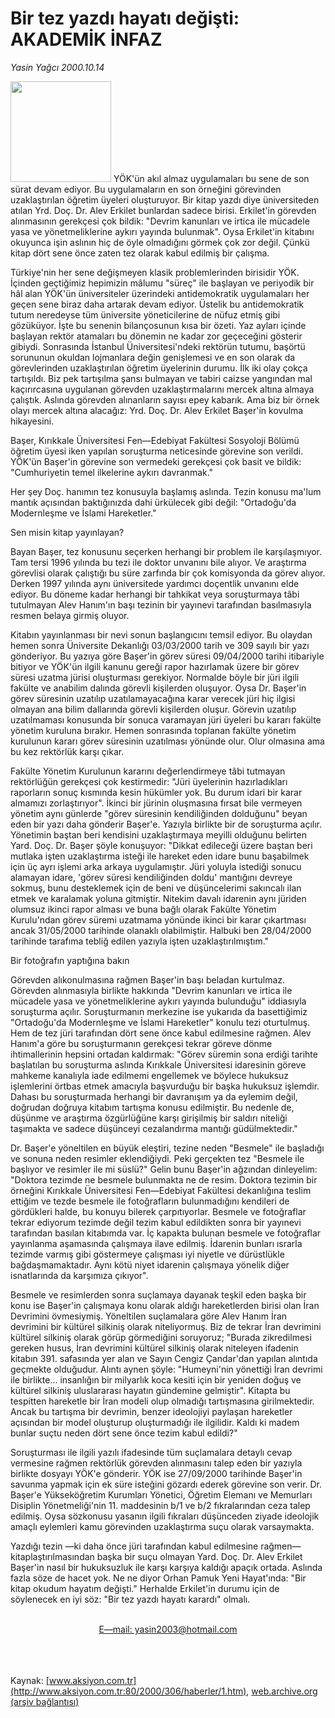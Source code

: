 # Bir tez yazdı hayatı değişti: AKADEMİK İNFAZ

*Yasin Yağcı 2000.10.14*

<div>
 <p class="spot">
  <img border="0" height="161" src="/web/20020329145009im_/http://www.aksiyon.com.tr/2000/306/resimler/INFAZ.jpg"/>
  YÖK'ün akıl almaz uygulamaları bu sene de son sürat devam ediyor. Bu uygulamaların en son örneğini görevinden uzaklaştırılan öğretim üyeleri oluşturuyor. Bir kitap yazdı diye üniversiteden atılan Yrd. Doç. Dr. Alev Erkilet bunlardan sadece birisi. Erkilet'in görevden alınmasının gerekçesi çok bildik: "Devrim kanunları ve irtica ile mücadele yasa ve yönetmeliklerine aykırı yayında bulunmak". Oysa Erkilet'in kitabını okuyunca işin aslının hiç de öyle olmadığını görmek çok zor değil. Çünkü kitap dört sene önce zaten tez olarak kabul edilmiş bir çalışma.
 </p>
 <p class="metin">
  Türkiye'nin her sene değişmeyen klasik problemlerinden birisidir YÖK. İçinden geçtiğimiz hepimizin mâlumu "süreç" ile başlayan ve periyodik bir hâl alan YÖK'ün üniversiteler üzerindeki antidemokratik uygulamaları her geçen sene biraz daha artarak devam ediyor. Üstelik bu antidemokratik tutum neredeyse tüm üniversite yöneticilerine de nüfuz etmiş gibi gözüküyor. İşte bu senenin bilançosunun kısa bir özeti. Yaz ayları içinde başlayan rektör atamaları bu dönemin ne kadar zor geçeceğini gösterir gibiydi. Sonrasında İstanbul Üniversitesi'ndeki rektörün tutumu, başörtü sorununun okuldan lojmanlara değin genişlemesi ve en son olarak da görevlerinden uzaklaştırılan öğretim üyelerinin durumu. İlk iki olay çokça tartışıldı. Biz pek tartışılma şansı bulmayan ve tabiri  caizse yangından mal kaçırırcasına uygulanan görevden uzaklaştırmalarını mercek altına almaya çalıştık. Aslında görevden alınanların sayısı epey kabarık. Ama biz bir örnek olayı mercek altına alacağız: Yrd. Doç. Dr. Alev Erkilet Başer'in kovulma hikayesini.
 </p>
 <p class="metin">
  Başer, Kırıkkale Üniversitesi Fen—Edebiyat Fakültesi Sosyoloji Bölümü öğretim üyesi iken yapılan soruşturma neticesinde görevine son verildi. YÖK'ün Başer'in görevine son vermedeki gerekçesi çok basit ve bildik: "Cumhuriyetin temel ilkelerine aykırı davranmak."
 </p>
 <p class="metin">
  Her şey Doç. hanımın tez konusuyla başlamış aslında. Tezin konusu ma'lum mantık açısından baktığınızda dahi ürkülecek gibi değil: "Ortadoğu'da Modernleşme ve İslami Hareketler."
 </p>
 <p class="metin">
  Sen misin kitap yayınlayan?
 </p>
 <p class="metin">
  Bayan Başer, tez konusunu seçerken herhangi bir problem ile karşılaşmıyor. Tam tersi 1996 yılında bu tezi ile doktor unvanını bile alıyor. Ve araştırma görevlisi olarak çalıştığı bu süre zarfında bir çok komisyonda da görev alıyor. Derken 1997 yılında aynı üniversitede yardımcı doçentlik unvanını elde ediyor. Bu döneme kadar herhangi bir tahkikat veya soruşturmaya tâbi tutulmayan Alev Hanım'ın başı tezinin bir yayınevi tarafından basılmasıyla resmen belaya girmiş oluyor.
 </p>
 <p class="metin">
  Kitabın yayınlanması bir nevi sonun başlangıcını temsil ediyor. Bu olaydan hemen sonra Üniversite Dekanlığı 03/03/2000 tarih ve 309 sayılı bir yazı gönderiyor. Bu yazıya göre Başer'in görev süresi 09/04/2000 tarihi itibariyle bitiyor ve YÖK'ün ilgili kanunu gereği rapor hazırlamak üzere bir görev süresi uzatma jürisi oluşturması gerekiyor. Normalde böyle bir jüri ilgili fakülte ve anabilim dalında görevli kişilerden oluşuyor. Oysa Dr. Başer'in görev süresinin uzatılıp uzatılamayacağına karar verecek jüri hiç ilgisi olmayan ana bilim dallarında görevli kişilerden oluşur. Görevin uzatılıp uzatılmaması konusunda bir sonuca varamayan jüri üyeleri bu kararı fakülte yönetim kuruluna bırakır. Hemen sonrasında toplanan fakülte yönetim kurulunun kararı görev süresinin uzatılması yönünde olur. Olur olmasına ama bu kez rektörlük karşı çıkar.
 </p>
 <p class="metin">
  Fakülte Yönetim Kurulunun kararını değerlendirmeye tâbi tutmayan rektörlüğün gerekçesi çok kestirmedir: "Jüri üyelerinin hazırladıkları raporların sonuç kısmında kesin hükümler yok. Bu durum idari bir karar almamızı zorlaştırıyor". İkinci bir jürinin oluşmasına fırsat bile vermeyen yönetim aynı günlerde "görev süresinin kendiliğinden dolduğunu" beyan eden bir yazı daha gönderir Başer'e. Yazıyla birlikte bir de soruşturma açılır. Yönetimin baştan beri kendisini uzaklaştırmaya meyilli olduğunu belirten Yard. Doç. Dr. Başer şöyle konuşuyor: "Dikkat edileceği üzere baştan beri mutlaka işten uzaklaştırma isteği ile hareket eden idare bunu başabilmek için üç ayrı işlemi arka arkaya uygulamıştır. Jüri yoluyla istediği sonucu alamayan idare, 'görev süresi kendiliğinden doldu' mantığını devreye sokmuş, bunu desteklemek için de beni ve düşüncelerimi sakıncalı ilan etmek ve karalamak yoluna gitmiştir. Nitekim davalı idarenin aynı jüriden olumsuz ikinci rapor alması ve buna bağlı olarak Fakülte Yönetim Kurulu'ndan görev süremi uzatmama yönünde ikinci bir karar çıkartması ancak 31/05/2000 tarihinde olanaklı olabilmiştir. Halbuki ben 28/04/2000 tarihinde tarafıma tebliğ edilen yazıyla işten uzaklaştırılmıştım."
 </p>
 <p class="metin">
  Bir fotoğrafın yaptığına bakın
 </p>
 <p class="metin">
  Görevden alıkonulmasına rağmen Başer'in başı beladan kurtulmaz. Görevden alınmasıyla birlikte hakkında "Devrim kanunları ve irtica ile mücadele yasa ve yönetmeliklerine aykırı yayında bulunduğu" iddiasıyla soruşturma açılır. Soruşturmanın merkezine ise yukarıda da basettiğimiz "Ortadoğu'da Modernleşme ve İslami Hareketler" konulu tezi oturtulmuş. Hem de tez jüri tarafından dört sene önce kabul edilmesine rağmen. Alev Hanım'a göre bu soruşturmanın gerekçesi tekrar göreve dönme ihtimallerinin hepsini ortadan kaldırmak: "Görev süremin sona erdiği tarihte başlatılan bu soruşturma aslında Kırıkkale Üniversitesi idaresinin göreve mahkeme kanalıyla iade edilmemi engellemek ve böylece hukuksuz işlemlerini örtbas etmek amacıyla başvurduğu bir başka hukuksuz işlemdir. Dahası bu soruşturmada herhangi bir davranışım ya da eylemim değil, doğrudan doğruya kitabım tartışma konusu edilmiştir. Bu nedenle de, düşünme ve araştırma özgürlüğüne karşı girişilmiş bir saldırı niteliği taşımakta ve sadece düşünceyi cezalandırma mantığı güdülmektedir."
 </p>
 <p class="metin">
  Dr. Başer'e yöneltilen en büyük eleştiri, tezine neden "Besmele" ile başladığı ve sonuna neden resimler eklendiğiydi. Peki gerçekten tez "Besmele ile başlıyor ve resimler ile mi süslü?" Gelin bunu Başer'in ağzından dinleyelim: "Doktora tezimde ne besmele bulunmakta ne de resim. Doktora tezimin bir örneğini Kırıkkale Üniversitesi Fen—Edebiyat Fakültesi dekanlığına teslim ettiğim ve tezde besmele ile fotoğrafların bulunmadığını kendileri de gördükleri halde, bu konuyu bilerek çarpıtıyorlar. Besmele ve fotoğraflar tekrar ediyorum tezimde değil tezim kabul edildikten sonra bir yayınevi tarafından basılan kitabımda var. İç kapakta bulunan besmele ve fotoğraflar yayınlanma aşamasında çalışmaya ilave edilmiş. İdarenin bunları ısrarla tezimde varmış gibi göstermeye çalışması iyi niyetle ve dürüstlükle bağdaşmamaktadır. Aynı kötü niyet idarenin çalışmaya yönelik diğer isnatlarında da karşımıza çıkıyor".
 </p>
 <p class="metin">
  Besmele ve resimlerden sonra suçlamaya dayanak teşkil eden başka bir konu ise Başer'in çalışmaya konu olarak aldığı hareketlerden birisi olan İran Devrimini övmesiymiş. Yöneltilen suçlamalara göre Alev Hanım İran devrimini bir kültürel silkiniş olarak niteliyormuş. Biz de tekrar İran devrimini kültürel silkiniş olarak görüp görmediğini soruyoruz; "Burada zikredilmesi gereken husus, İran devrimini kültürel silkiniş olarak niteleyen ifadenin kitabın 391. safasında yer alan ve Sayın Cengiz Çandar'dan yapılan alıntıda geçmekte olduğudur. Alıntı aynen şöyle: "Humeyni'nin yönettiği İran devrimi ile birlikte... insanlığın bir milyarlık koca kesiti için bir yeniden doğuş ve kültürel silkiniş uluslararası hayatın gündemine gelmiştir". Kitapta bu tespitten hareketle bir İran modeli olup olmadığı tartışmasına girilmektedir. Ancak bu tartışma bir devrimin, benzer ideolojiyi paylaşan hareketler açısından bir model oluşturup oluşturmadığı ile ilgilidir. Kaldı ki madem bunlar suçtu neden dört sene önce tezim kabul edildi?"
 </p>
 <p class="metin">
  Soruşturması ile ilgili yazılı ifadesinde tüm suçlamalara detaylı cevap vermesine rağmen rektörlük görevden alınmasını talep eden bir yazıyla birlikte dosyayı YÖK'e gönderir. YÖK ise 27/09/2000 tarihinde Başer'in savunma yapmak için ek süre isteğini gözardı ederek görevine son verir. Dr. Başer'e Yükseköğretim Kurumları Yönetici, Öğretim Elemanı ve Memurları Disiplin Yönetmeliği'nin 11. maddesinin b/1 ve b/2 fıkralarından ceza talep edilmiş. Oysa sözkonusu yasanın ilgili fıkraları düşünceden ziyade ideolojik amaçlı eylemleri kamu görevinden uzaklaştırma suçu olarak varsaymakta.
 </p>
 <p class="metin">
  Yazdığı tezin —ki daha önce jüri tarafından kabul edilmesine rağmen— kitaplaştırılmasından başka bir suçu olmayan Yard. Doç. Dr. Alev Erkilet Başer'in nasıl bir hukuksuzluk ile karşı karşıya kaldığı apaçık ortada. Aslında fazla söze de hacet yok. Ne ne diyor Orhan Pamuk Yeni Hayat'ında: "Bir kitap okudum hayatım değişti." Herhalde Erkilet'in durumu için de söylenecek en iyi söz: "Bir tez yazdı hayatı karardı" olmalı.
 </p>
 <br/>
 <center>
  <a class="anaorta" href="http://web.archive.org/web/20020329145009/mailto:E—mail: yasin2003@hotmail.com">
   E—mail: yasin2003@hotmail.com
  </a>
 </center>
 <br/>
 <br/>
 <br/>
</div>

Kaynak: [www.aksiyon.com.tr](http://www.aksiyon.com.tr:80/2000/306/haberler/1.htm), [web.archive.org (arşiv bağlantısı)](http://web.archive.org/web/20020329145009/http://www.aksiyon.com.tr:80/2000/306/haberler/1.htm)
